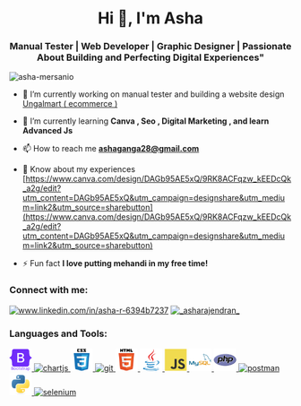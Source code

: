 <h1 align="center">Hi 👋, I'm Asha</h1>
<h3 align="center">Manual Tester | Web Developer | Graphic Designer | Passionate About Building and Perfecting Digital Experiences"</h3>

<p align="left"> <img src="https://komarev.com/ghpvc/?username=asha-mersanio&label=Profile%20views&color=0e75b6&style=flat" alt="asha-mersanio" /> </p>

- 🔭 I’m currently working on manual tester and building a website design [Ungalmart ( ecommerce )](uat.ungalmart.com)

- 🌱 I’m currently learning **Canva , Seo , Digital Marketing , and learn Advanced Js**

- 📫 How to reach me **ashaganga28@gmail.com**

- 📄 Know about my experiences [https://www.canva.com/design/DAGb95AE5xQ/9RK8ACFqzw_kEEDcQk_a2g/edit?utm_content=DAGb95AE5xQ&utm_campaign=designshare&utm_medium=link2&utm_source=sharebutton](https://www.canva.com/design/DAGb95AE5xQ/9RK8ACFqzw_kEEDcQk_a2g/edit?utm_content=DAGb95AE5xQ&utm_campaign=designshare&utm_medium=link2&utm_source=sharebutton)

- ⚡ Fun fact **I love putting mehandi in my free time!**

<h3 align="left">Connect with me:</h3>
<p align="left">
<a href="https://linkedin.com/in/www.linkedin.com/in/asha-r-6394b7237" target="blank"><img align="center" src="https://raw.githubusercontent.com/rahuldkjain/github-profile-readme-generator/master/src/images/icons/Social/linked-in-alt.svg" alt="www.linkedin.com/in/asha-r-6394b7237" height="30" width="40" /></a>
<a href="https://instagram.com/_asharajendran_" target="blank"><img align="center" src="https://raw.githubusercontent.com/rahuldkjain/github-profile-readme-generator/master/src/images/icons/Social/instagram.svg" alt="_asharajendran_" height="30" width="40" /></a>
</p>

<h3 align="left">Languages and Tools:</h3>
<p align="left"> <a href="https://getbootstrap.com" target="_blank" rel="noreferrer"> <img src="https://raw.githubusercontent.com/devicons/devicon/master/icons/bootstrap/bootstrap-plain-wordmark.svg" alt="bootstrap" width="40" height="40"/> </a> <a href="https://www.chartjs.org" target="_blank" rel="noreferrer"> <img src="https://www.chartjs.org/media/logo-title.svg" alt="chartjs" width="40" height="40"/> </a> <a href="https://www.w3schools.com/css/" target="_blank" rel="noreferrer"> <img src="https://raw.githubusercontent.com/devicons/devicon/master/icons/css3/css3-original-wordmark.svg" alt="css3" width="40" height="40"/> </a> <a href="https://git-scm.com/" target="_blank" rel="noreferrer"> <img src="https://www.vectorlogo.zone/logos/git-scm/git-scm-icon.svg" alt="git" width="40" height="40"/> </a> <a href="https://www.w3.org/html/" target="_blank" rel="noreferrer"> <img src="https://raw.githubusercontent.com/devicons/devicon/master/icons/html5/html5-original-wordmark.svg" alt="html5" width="40" height="40"/> </a> <a href="https://www.java.com" target="_blank" rel="noreferrer"> <img src="https://raw.githubusercontent.com/devicons/devicon/master/icons/java/java-original.svg" alt="java" width="40" height="40"/> </a> <a href="https://developer.mozilla.org/en-US/docs/Web/JavaScript" target="_blank" rel="noreferrer"> <img src="https://raw.githubusercontent.com/devicons/devicon/master/icons/javascript/javascript-original.svg" alt="javascript" width="40" height="40"/> </a> <a href="https://www.mysql.com/" target="_blank" rel="noreferrer"> <img src="https://raw.githubusercontent.com/devicons/devicon/master/icons/mysql/mysql-original-wordmark.svg" alt="mysql" width="40" height="40"/> </a> <a href="https://www.php.net" target="_blank" rel="noreferrer"> <img src="https://raw.githubusercontent.com/devicons/devicon/master/icons/php/php-original.svg" alt="php" width="40" height="40"/> </a> <a href="https://postman.com" target="_blank" rel="noreferrer"> <img src="https://www.vectorlogo.zone/logos/getpostman/getpostman-icon.svg" alt="postman" width="40" height="40"/> </a> <a href="https://www.python.org" target="_blank" rel="noreferrer"> <img src="https://raw.githubusercontent.com/devicons/devicon/master/icons/python/python-original.svg" alt="python" width="40" height="40"/> </a> <a href="https://www.selenium.dev" target="_blank" rel="noreferrer"> <img src="https://raw.githubusercontent.com/detain/svg-logos/780f25886640cef088af994181646db2f6b1a3f8/svg/selenium-logo.svg" alt="selenium" width="40" height="40"/> </a> </p>
